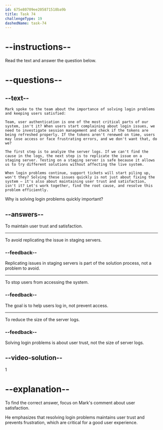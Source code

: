 ```yaml
---
id: 675e80709ee205871518ba9b
title: Task 74
challengeType: 19
dashedName: task-74
---
```


<!-- READING -->

# --instructions--

Read the text and answer the question below.

# --questions--

## --text--

`Mark spoke to the team about the importance of solving login problems and keeping users satisfied:`

`Team, user authentication is one of the most critical parts of our system, isn't it? When users start complaining about login issues, we need to investigate session management and check if the tokens are being refreshed properly. If the tokens aren't renewed on time, users may lose access or face frustrating errors, and we don't want that, do we?`

`The first step is to analyze the server logs. If we can't find the cause in the logs, the next step is to replicate the issue on a staging server. Testing on a staging server is safe because it allows us to try different solutions without affecting the live system.`

`When login problems continue, support tickets will start piling up, won't they? Solving these issues quickly is not just about fixing the system — it's also about maintaining user trust and satisfaction, isn't it? Let's work together, find the root cause, and resolve this problem efficiently.`

Why is solving login problems quickly important?

## --answers--

To maintain user trust and satisfaction.

---

To avoid replicating the issue in staging servers.

### --feedback--

Replicating issues in staging servers is part of the solution process, not a problem to avoid.

---

To stop users from accessing the system.

### --feedback--

The goal is to help users log in, not prevent access.

---

To reduce the size of the server logs.

### --feedback--

Solving login problems is about user trust, not the size of server logs.

## --video-solution--

1

# --explanation--

To find the correct answer, focus on Mark's comment about user satisfaction.

He emphasizes that resolving login problems maintains user trust and prevents frustration, which are critical for a good user experience.
